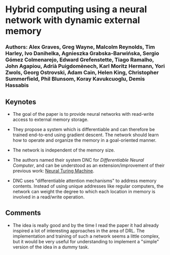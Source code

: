 # Hybrid computing using a neural network with dynamic external memory

### Authors: Alex Graves, Greg Wayne, Malcolm Reynolds, Tim Harley, Ivo Danihelka, Agnieszka Grabska-Barwińska, Sergio Gómez Colmenarejo, Edward Grefenstette, Tiago Ramalho, John Agapiou, Adrià Puigdomènech, Karl Moritz Hermann, Yori Zwols, Georg Ostrovski, Adam Cain, Helen King, Christopher Summerfield, Phil Blunsom, Koray Kavukcuoglu, Demis Hassabis

## Keynotes

- The goal of the paper is to provide neural networks with read-write access to external memory storage.

- They propose a system which is differentiable and can therefore be trained end-to-end using gradient descent. The network should learn how to operate and organize the memory in a goal-oriented manner.

- The network is independent of the memory size.

- The authors named their system DNC for _Differentiable Neural Computer_, and can be understood as an extension/improvement of their previous work: [Neural Turing Machine](https://arxiv.org/abs/1410.5401).

- DNC uses "differentiable attention mechanisms" to address memory contents. Instead of using unique addresses like regular computers, the network can weight the degree to which each location in memory is involved in a read/write operation.



## Comments

- The idea is really good and by the time I read the paper it had already inspired a lot of interesting approaches in the area of DRL. The implementation and training of such a network seems a little complex, but it would be very useful for understanding to implement a "simple" version of the idea in a dummy task.

